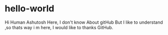 # hello-world

Hi Human
Ashutosh Here, I don't know About gitHub But I like to understand ,so thats way i m here, I would like to thanks GitHub.
